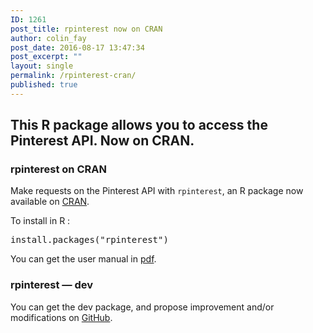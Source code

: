 ```yaml
---
ID: 1261
post_title: rpinterest now on CRAN
author: colin_fay
post_date: 2016-08-17 13:47:34
post_excerpt: ""
layout: single
permalink: /rpinterest-cran/
published: true
---
```

<h2>This R package allows you to access the Pinterest API. Now on CRAN.</h2>
<!--more-->
<h3>rpinterest on CRAN</h3>
Make requests on the Pinterest API with <code>rpinterest</code>, an R package now available on <a href="https://cran.r-project.org/web/packages/rpinterest/index.html" target="_blank">CRAN</a>.

To install in R :
<pre class="{r}">install.packages("rpinterest")</pre>
You can get the user manual in <a href="https://cran.r-project.org/web/packages/rpinterest/rpinterest.pdf" target="_blank">pdf</a>.
<h3>rpinterest — dev</h3>
You can get the dev package, and propose improvement and/or modifications on <a href="https://github.com/ColinFay/rpinterest" target="_blank">GitHub</a>.
